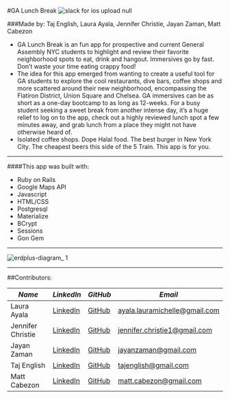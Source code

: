#GA Lunch Break 
![slack for ios upload null](https://cloud.githubusercontent.com/assets/22873862/21360244/153a4c62-c6ad-11e6-9197-a6f359599812.png)

###Made by: Taj English, Laura Ayala, Jennifer Christie, Jayan Zaman, Matt Cabezon

* GA Lunch Break is an fun app for prospective and current General Assembly NYC students to highlight and review their favorite neighborhood spots to eat, drink and hangout. Immersives go by fast. Don’t waste your time eating crappy food!
* The idea for this app emerged from wanting to create a useful tool for GA students to explore the cool restaurants, dive bars, coffee shops and more scattered around their new neighborhood, encompassing the Flatiron District, Union Square and Chelsea. GA immersives can be as short as a one-day bootcamp to as long as 12-weeks. For a busy student seeking a sweet break from another intense day, it’s a huge relief to log on to the app, check out a highly reviewed lunch spot a few minutes away, and grab lunch from a place they might not have otherwise heard of.
* Isolated coffee shops. Dope Halal food. The best burger in New York City. The cheapest beers this side of the 5 Train. This app is for you.

--------------------------------------------------

####This app was built with:

* Ruby on Rails
* Google Maps API
* Javascript
* HTML/CSS
* Postgresql
* Materialize
* BCrypt
* Sessions
* Gon Gem

--------------------------------------------------

![erdplus-diagram_ 1](https://cloud.githubusercontent.com/assets/22873862/21360137/af8b1c66-c6ac-11e6-9eb6-f42e5371f629.png)

--------------------------------------------------

##Contributors:

**_Name_** | **_LinkedIn_** | **_GitHub_** | **_Email_**
---------| -------------|------------|------------
Laura Ayala | [LinkedIn](https://www.linkedin.com/in/ayalalaura) | [GitHub](https://github.com/ayalalaura) | ayala.lauramichelle@gmail.com
Jennifer Christie | [LinkedIn](https://www.linkedin.com/in/jenniferrchristie) | [GitHub](https://github.com/JennRC87) | jennifer.christie1@gmail.com
Jayan Zaman | [LinkedIn](https://www.linkedin.com/in/jayanzaman) | [GitHub](https://github.com/jayanzaman) | jayanzaman@gmail.com
Taj English | [LinkedIn](https://www.linkedin.com/in/taj-english) | [GitHub](https://github.com/itajenglish) | tajenglish@gmail.com
Matt Cabezon | [LinkedIn](https://www.linkedin.com/in/matthew-cabezon) | [GitHub](https://github.com/mcabz27) | matt.cabezon@gmail.com
